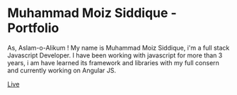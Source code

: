# Muhammad Moiz Siddique - Portfolio

As, Aslam-o-Alikum ! My name is Muhammad Moiz Siddique, i'm a full stack Javascript Developer. I have been working with javascript for more than 3 years, i am have learned its framework and libraries with my full consern and currently working on Angular JS.

[Live](https://muhammadmoiz200099.github.io/muhamad_moiz_siddique/)
